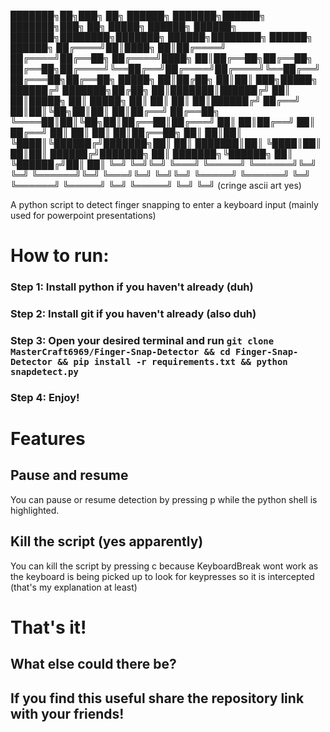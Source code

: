 ███████╗██╗███╗   ██╗ ██████╗ ███████╗██████╗     ███████╗███╗   ██╗ █████╗ ██████╗     ██████╗ ███████╗████████╗███████╗ ██████╗████████╗ ██████╗ ██████╗ 
██╔════╝██║████╗  ██║██╔════╝ ██╔════╝██╔══██╗    ██╔════╝████╗  ██║██╔══██╗██╔══██╗    ██╔══██╗██╔════╝╚══██╔══╝██╔════╝██╔════╝╚══██╔══╝██╔═══██╗██╔══██╗
█████╗  ██║██╔██╗ ██║██║  ███╗█████╗  ██████╔╝    ███████╗██╔██╗ ██║███████║██████╔╝    ██║  ██║█████╗     ██║   █████╗  ██║        ██║   ██║   ██║██████╔╝
██╔══╝  ██║██║╚██╗██║██║   ██║██╔══╝  ██╔══██╗    ╚════██║██║╚██╗██║██╔══██║██╔═══╝     ██║  ██║██╔══╝     ██║   ██╔══╝  ██║        ██║   ██║   ██║██╔══██╗
██║     ██║██║ ╚████║╚██████╔╝███████╗██║  ██║    ███████║██║ ╚████║██║  ██║██║         ██████╔╝███████╗   ██║   ███████╗╚██████╗   ██║   ╚██████╔╝██║  ██║
╚═╝     ╚═╝╚═╝  ╚═══╝ ╚═════╝ ╚══════╝╚═╝  ╚═╝    ╚══════╝╚═╝  ╚═══╝╚═╝  ╚═╝╚═╝         ╚═════╝ ╚══════╝   ╚═╝   ╚══════╝ ╚═════╝   ╚═╝    ╚═════╝ ╚═╝  ╚═╝ (cringe ascii art yes)
                                                                                                                                                           
A python script to detect finger snapping to enter a keyboard input (mainly used for powerpoint presentations)

# How to run:
### Step 1: Install python if you haven't already (duh)
### Step 2: Install git if you haven't already (also duh)
### Step 3: Open your desired terminal and run `git clone MasterCraft6969/Finger-Snap-Detector && cd Finger-Snap-Detector && pip install -r requirements.txt && python snapdetect.py`
### Step 4: Enjoy!

# Features
## Pause and resume
You can pause or resume detection by pressing p while the python shell is highlighted.

## Kill the script (yes apparently)
You can kill the script by pressing c because KeyboardBreak wont work as the keyboard is being picked up to look for keypresses so it is intercepted (that's my explanation at least)

# That's it!
## What else could there be? 

## If you find this useful share the repository link with your friends!
